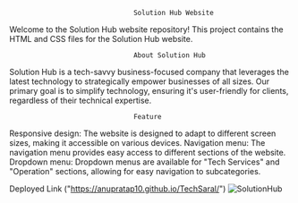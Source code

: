                                    Solution Hub Website
Welcome to the Solution Hub website repository! This project contains the HTML and CSS files for the Solution Hub website.

                                   About Solution Hub
Solution Hub is a tech-savvy business-focused company that leverages the latest technology to strategically empower businesses of all sizes. Our primary goal is to simplify technology, ensuring it's user-friendly for clients, regardless of their technical expertise.

                                   Feature
Responsive design: The website is designed to adapt to different screen sizes, making it accessible on various devices.
Navigation menu: The navigation menu provides easy access to different sections of the website.
Dropdown menu: Dropdown menus are available for "Tech Services" and "Operation" sections, allowing for easy navigation to subcategories.

Deployed Link ("https://anupratap10.github.io/TechSaral/")
![SolutionHub](https://github.com/AnuPratap10/TechSaral/assets/104034971/5c252bdc-0e96-413b-85ba-bb1d487413bc)








